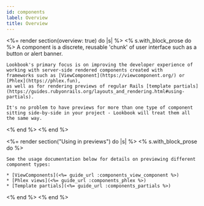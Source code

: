 ```yaml
---
id: components
label: Overview
title: Overview
---
```


<%= render section(overview: true) do |s| %>
  <% s.with_block_prose do %>
    A component is a discrete, reusable 'chunk' of user interface such as a button or alert banner. 

    Lookbook's primary focus is on improving the developer experience of working with server-side rendered components created with
    frameworks such as [ViewComponent](https://viewcomponent.org/) or [Phlex](https://phlex.fun),
    as well as for rendering previews of regular Rails [template partials](https://guides.rubyonrails.org/layouts_and_rendering.html#using-partials).

    It's no problem to have previews for more than one type of component sitting side-by-side in your project - Lookbook will treat them all the same way.
  <% end %>
<% end %>

<%= render section("Using in previews") do |s| %>
  <% s.with_block_prose do %>

    See the usage documentation below for details on previewing different component types:

    * [ViewComponents](<%= guide_url :components_view_component %>)
    * [Phlex views](<%= guide_url :components_phlex %>)
    * [Template partials](<%= guide_url :components_partials %>)

  <% end %>
<% end %>


